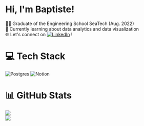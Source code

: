 # Hi, I'm Baptiste!

👨‍🎓 Graduate of the Engineering School SeaTech (Aug. 2022)<br>
🌱 Currently learning about data analytics and data visualization<br>
🌐 Let's connect on [![LinkedIn](https://img.shields.io/badge/LinkedIn-%230077B5.svg?logo=linkedin&logoColor=white)](https://linkedin.com/in/baptiste-meynet) !

# 💻 Tech Stack
![Postgres](https://img.shields.io/badge/postgres-%23316192.svg?style=for-the-badge&logo=postgresql&logoColor=white) ![Notion](https://img.shields.io/badge/Notion-%23000000.svg?style=for-the-badge&logo=notion&logoColor=white)

# 📊 GitHub Stats
![](https://github-readme-stats.vercel.app/api?username=baptiste-meynet&theme=ocean_dark&hide_border=false&include_all_commits=false&count_private=false)<br>
![](https://github-profile-trophy.vercel.app/?username=baptiste-meynet&theme=tokyonight&no-frame=false&no-bg=true&margin-w=4)

<!-- Proudly created with GPRM ( https://gprm.itsvg.in ) -->
